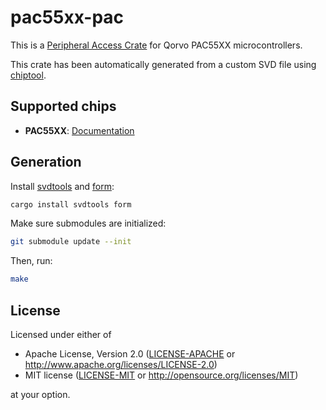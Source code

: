 # pac55xx-pac

This is a [Peripheral Access Crate](https://rust-embedded.github.io/book/start/registers.html)
for Qorvo PAC55XX microcontrollers.

This crate has been automatically generated from a custom SVD file
using [chiptool](https://github.com/embassy-rs/chiptool/).

## Supported chips

- **PAC55XX**: [Documentation](https://www.qorvo.com/products/power-solutions/intelligent-motor-controllers)

## Generation

Install [svdtools](https://github.com/rust-embedded/svdtools/) and
[form](https://github.com/djmcgill/form):

```sh
cargo install svdtools form
```

Make sure submodules are initialized:

```sh
git submodule update --init
```

Then, run:

```sh
make
```

## License

Licensed under either of

- Apache License, Version 2.0 ([LICENSE-APACHE](LICENSE-APACHE) or
  http://www.apache.org/licenses/LICENSE-2.0)
- MIT license ([LICENSE-MIT](LICENSE-MIT) or http://opensource.org/licenses/MIT)

at your option.
